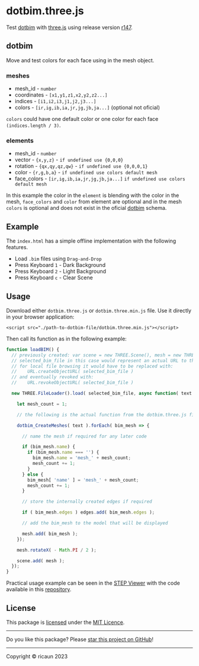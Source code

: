 # dotbim.three.js

Test [dotbim](https://github.com/paireks/dotbim) with [three.js](https://github.com/mrdoob/three.js) using release version [r147](https://github.com/mrdoob/three.js/releases/tag/r147).

## dotbim

Move and test colors for each face using in the mesh object.

### meshes
* mesh_id - `number`
* coordinates - `[x1,y1,z1,x2,y2,z2...]`
* indices - `[i1,i2,i3,j1,j2,j3...]`
* colors - `[ir,ig,ib,ia,jr,jg,jb,ja...]` (optional not oficial)

`colors` could have one default color or one color for each face `(indices.length / 3)`.

### elements
* mesh_id - `number`
* vector - `{x,y,z}` - `if undefined use {0,0,0}`
* rotation - `{qx,qy,qz,qw}` - `if undefined use {0,0,0,1}`
* color - `{r,g,b,a}` - `if undefined use colors default mesh`
* face_colors - `[ir,ig,ib,ia,jr,jg,jb,ja...]` `if undefined use colors default mesh`

In this example the color in the `element` is blending with the color in the mesh, `face_colors` and `color` from element are optional and in the mesh `colors` is optional and does not exist in the oficial [dotbim](https://github.com/paireks/dotbim) schema.

## Example

The `index.html` has a simple offline implementation with the following features.

* Load `.bim` files using `Drag-and-Drop`
* Press Keyboard `1` - Dark Background
* Press Keyboard `2` - Light Background
* Press Keyboard `c` - Clear Scene

## Usage

Download either `dotbim.three.js` or `dotbim.three.min.js` file. Use it directly in your browser application:

`<script src="./path-to-dotbim-file/dotbim.three.min.js"></script>`

Then call its function as in the following example:

```js
function loadBIM() {
  // previously created: var scene = new THREE.Scene(), mesh = new THREE.Object3D(), edges = new THREE.Group();
  // selected_bim_file in this case would represent an actual URL to the BIM model
  // for local file browsing it would have to be replaced with:
  //    URL.createObjectURL( selected_bim_file )
  // and eventually revoked with:
  //    URL.revokeObjectURL( selected_bim_file )

  new THREE.FileLoader().load( selected_bim_file, async function( text ) {

    let mesh_count = 1;

    // the following is the actual function from the dotbim.three.js file

    dotbim_CreateMeshes( text ).forEach( bim_mesh => {

      // name the mesh if required for any later code

      if (bim_mesh.name) {
        if (bim_mesh.name === '') {
          bim_mesh.name = 'mesh_' + mesh_count;
          mesh_count += 1;
        }
      } else {
        bim_mesh[ 'name' ] = 'mesh_' + mesh_count;
        mesh_count += 1;
      }

      // store the internally created edges if required

      if ( bim_mesh.edges ) edges.add( bim_mesh.edges );

      // add the bim_mesh to the model that will be displayed

      mesh.add( bim_mesh );
    });

    mesh.rotateX( - Math.PI / 2 );

    scene.add( mesh );
  });
}
```

Practical usage example can be seen in the [STEP Viewer](https://githubdragonfly.github.io/viewers/templates/STEP%20Viewer.html) with the code available in this [repository](https://github.com/GitHubDragonFly/GitHubDragonFly.github.io/tree/main/viewers/).

## License

This package is [licensed](LICENSE) under the [MIT Licence](https://en.wikipedia.org/wiki/MIT_License).

---

Do you like this package? Please [star this project on GitHub](../../stargazers)!

---

Copyright © ricaun 2023
